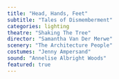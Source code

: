 ```yaml
---
title: "Head, Hands, Feet"
subtitle: "Tales of Dismemberment"
categories: lighting
theatre: "Shaking The Tree"
director: "Samantha Van Der Merwe"
scenery: "The Architecture People"
costumes: "Jenny Ampersand"
sound: "Annelise Albright Woods"
featured: true
---
```


